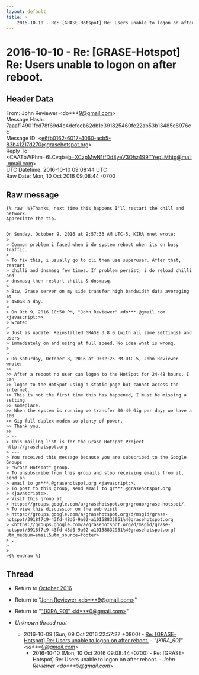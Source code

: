 ```yaml
---
layout: default
title: >
    2016-10-10 - Re: [GRASE-Hotspot] Re: Users unable to logon on after reboot.
---
```


# 2016-10-10 - Re: [GRASE-Hotspot] Re: Users unable to logon on after reboot.

## Header Data

From: John Reviewer \<do***9@gmail.com\><br>
Message Hash: 7aaaf14901fcd78f69d4c4defccb62db1e391825460fe22ab53b13485e8976cc<br>
Message ID: \<e6fb0162-6017-4060-acb5-83b41217d270@grasehotspot.org\><br>
Reply To: \<CAATbWPhm+6LCvqb=b+XCzpMwN1tfDd8yeV3Ohz499TYepLMhtg@mail.gmail.com\><br>
UTC Datetime: 2016-10-10 09:08:44 UTC<br>
Raw Date: Mon, 10 Oct 2016 09:08:44 -0700<br>

## Raw message

```
{% raw  %}Thanks, next time this happens I'll restart the chill and network. 
Appreciate the tip.


On Sunday, October 9, 2016 at 9:57:33 AM UTC-5, KIRA Ynet wrote:
>
> Common problem i faced when i do system reboot when its on busy traffic. 
>
> To fix this, i usually go to cli then use superuser. After that, restart 
> chilli and dnsmasq few times. If problem persist, i do reload chilli and 
> dnsmasq then restart chilli & dnsmasq.
>
> Btw, Grase server on my side transfer high bandwidth data averaging at 
> 450GB a day.
>
> On Oct 9, 2016 10:50 PM, "John Reviewer" <do***.@gmail.com <javascript:>> 
> wrote:
>
> Just as update. Reinstalled GRASE 3.8.0 (with all same settings) and users 
> immediately on and using at full speed. No idea what is wrong.
>
>
> On Saturday, October 8, 2016 at 9:02:25 PM UTC-5, John Reviewer wrote:
>>
>> After a reboot no user can logon to the HotSpot for 24-48 hours. I can 
>> logon to the HotSpot using a static page but cannot access the internet.
>> This is not the first time this has happened, I must be missing a setting 
>> someplace.
>> When the system is running we transfer 30-40 Gig per day; we have a 100 
>> Gig full duplex modem so plenty of power.
>> Thank you.
>>
> -- 
> This mailing list is for the Grase Hotspot Project http://grasehotspot.org
> --- 
> You received this message because you are subscribed to the Google Groups 
> "Grase Hotspot" group.
> To unsubscribe from this group and stop receiving emails from it, send an 
> email to gr***.@grasehotspot.org <javascript:>.
> To post to this group, send email to gr***.@grasehotspot.org 
> <javascript:>.
> Visit this group at 
> https://groups.google.com/a/grasehotspot.org/group/grase-hotspot/.
> To view this discussion on the web visit 
> https://groups.google.com/a/grasehotspot.org/d/msgid/grase-hotspot/3918f7c9-43fd-48d6-9a02-a10158832951%40grasehotspot.org 
> <https://groups.google.com/a/grasehotspot.org/d/msgid/grase-hotspot/3918f7c9-43fd-48d6-9a02-a10158832951%40grasehotspot.org?utm_medium=email&utm_source=footer>
> .
>
>
>{% endraw %}
```

## Thread

+ Return to [October 2016](/archive/2016/10)

+ Return to "[John Reviewer <do***9<span>@</span>gmail.com>](/authors/do___9_at_gmail_com)"
+ Return to "["[KIRA_90]" <ki***0<span>@</span>gmail.com>](/authors/ki___0_at_gmail_com)"

+ _Unknown thread root_
  + 2016-10-09 (Sun, 09 Oct 2016 22:57:27 +0800) - [Re: [GRASE-Hotspot] Re: Users unable to logon on after reboot.](/archive/2016/10/488881b8c9920e020ff7251e6f559669ab6d8b2616a7f56780002c4850e16980) - _"[KIRA_90]" \<ki***0@gmail.com\>_
    + 2016-10-10 (Mon, 10 Oct 2016 09:08:44 -0700) - Re: [GRASE-Hotspot] Re: Users unable to logon on after reboot. - _John Reviewer \<do***9@gmail.com\>_

